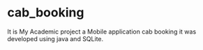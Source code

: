 # cab_booking
It is My Academic project a Mobile application cab booking it was developed using java and SQLite.
